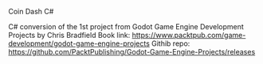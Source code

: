 Coin Dash C#

C# conversion of the 1st project from Godot Game Engine Development Projects by Chris Bradfield
    Book link:
    https://www.packtpub.com/game-development/godot-game-engine-projects
    Githib repo:
    https://github.com/PacktPublishing/Godot-Game-Engine-Projects/releases
